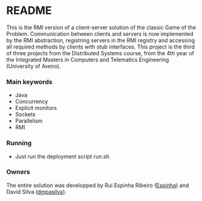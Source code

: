# README #

This is the RMI version of a client-server solution of the classic Game of the Problem. Communication between clients and servers is now implemented by the RMI abstraction, registring servers in the RMI registry and accessing all required methods by clients with stub interfaces.
This project is the third of three projects from the Distributed Systems course, from the 4th year of the Integrated Masters in Computers and Telematics Engineering (University of Aveiro).

### Main keywords ###
* Java
* Concurrency
* Explicit monitors
* Sockets
* Parallelism
* RMI

### Running ###

* Just run the deployment script run.sh

### Owners ###

The entire solution was developped by Rui Espinha Ribeiro ([Espinha](https://bitbucket.org/Espinha)) and David Silva ([dmpasilva](https://bitbucket.org/dmpasilva)).